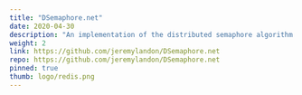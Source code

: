 ```yaml
---
title: "DSemaphore.net"
date: 2020-04-30
description: "An implementation of the distributed semaphore algorithm with Redis in C#"
weight: 2
link: https://github.com/jeremylandon/DSemaphore.net
repo: https://github.com/jeremylandon/DSemaphore.net
pinned: true
thumb: logo/redis.png
---
```

